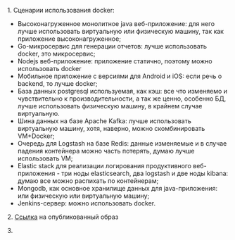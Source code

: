 <p>1. Сценарии использования docker:</p>

- Высоконагруженное монолитное java веб-приложение: для него лучше использовать виртуальную или физическую машину, так как приложение высоконагруженное;
- Go-микросервис для генерации отчетов: лучше использовать docker, это микросервис;
- Nodejs веб-приложение: приложение статично, поэтому можно использовать docker
- Мобильное приложение c версиями для Android и iOS: если речь о backend, то лучше docker;
- База данных postgresql используемая, как кэш: все что изменяемо и чувствительно к производительности, а так же ценно, особенно БД, лучше использовать физическую машину, в крайнем случае виртуальную.
- Шина данных на базе Apache Kafka: лучше использовать виртуальную машину, хотя, наверно, можно скомбинировать VM+Docker;
- Очередь для Logstash на базе Redis: данные изменяемые и в случае падения контейнера можно часть потерять, думаю лучше использовать VM;
- Elastic stack для реализации логирования продуктивного веб-приложения - три ноды elasticsearch, два logstash и две ноды kibana: думаю все можно распихать по контейнерам;
- Mongodb, как основное хранилище данных для java-приложения: или физическую или виртуальную машину;
- Jenkins-сервер: можно использовать docker.

<p>2. <a href="https://hub.docker.com/repository/docker/sakhnail/httpd">Ссылка</a> на опубликованный образ</p>
<p>3. </p>
